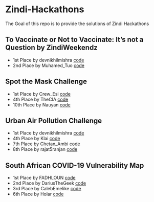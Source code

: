 # Zindi-Hackathons
The Goal of this repo is to provide the solutions of Zindi Hackathons


## To Vaccinate or Not to Vaccinate: It’s not a Question by ZindiWeekendz
- 1st Place by devnikhilmishra [code](https://github.com/nikhilmishradevelop/zindi-winning-solutions/blob/master/To%20Vaccinate%20or%20Not%20to%20Vaccinate%20It’s%20not%20a%20Question%20by%20%23ZindiWeekendz/zindi_weekendz_nlp_final_solution.ipynb)
- 2nd Place by Muhamed_Tuo [code](https://github.com/NazarioR9/ToVaccineOrNotToVaccine)


## Spot the Mask Challenge
- 1st Place by Crew_Esi [code](https://github.com/Bouguedra-Adem/Spot-the-Mask-Challenge-by_ZindiWeekendz)
- 4th Place by TheCIA [code](https://github.com/NazarioR9/Spot-the-Mask-challenge-4th-Place)
- 10th Place by Nauyan [code](https://github.com/nauyan/ZindiWeekends_SpotTheMaskChallenge)

## Urban Air Pollution Challenge
- 1st Place by devnikhilmishra [code](https://github.com/nikhilmishradevelop/zindi-winning-solutions)
- 4th Place by Klai [code](https://github.com/Klaimohelmi/Urban-Air-Pollution-Challenge-by-ZindiWeekendz)
- 7th Place by Chetan_Ambi [code](https://github.com/chetanambi/Zindi-Solutions/tree/master/Urban-Air-Pollution-Challenge)
- 8th Place by rajat5ranjan [code](https://github.com/rajat5ranjan/Zindi-Solutions)


##  South African COVID-19 Vulnerability Map
- 1st Place by FADHLOUN [code](https://github.com/FADHLOUN-Y/1ST-PLACE-South-African-COVID-19-Vulnerability-Map-Hackathon?fbclid=IwAR2hhkLuG0IrQQrW6QH_LzTlrCQ1DO-9knPxQ7-bqi5MFSbFW-H-WCV5TzI)
- 2nd Place by DariusTheGeek [code](https://github.com/DariusTheGeek/Position_2_solution_for_the__African-COVID-19__zindi_hackathon)
- 3rd Place by CalebEmelike [code](https://github.com/CalebEmelike/3rd-Position-solution_for_the__African-COVID-19__zindi_hackathon)
- 6th Place by Holar [code](https://github.com/horlar1/Zindi-SA-Hack)

